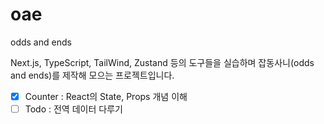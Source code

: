 # oae

odds and ends

Next.js, TypeScript, TailWind, Zustand 등의 도구들을 실습하며
잡동사니(odds and ends)를 제작해 모으는 프로젝트입니다.

- [x] Counter : React의 State, Props 개념 이해
- [ ] Todo : 전역 데이터 다루기
